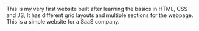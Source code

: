 This is my very first website built after learning the basics in HTML, CSS and JS,
It has different grid layouts and multiple sections for the webpage.
This is a simple website for a SaaS company.
